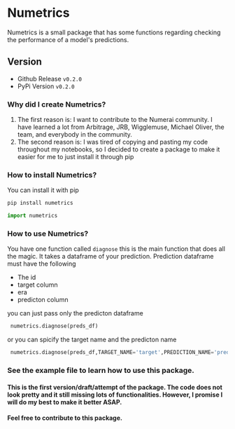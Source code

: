 # Numetrics

Numetrics is a small package that has some functions regarding checking the performance of a model's predictions.

## Version

+ Github Release `v0.2.0`
+ PyPi Version `v0.2.0`

### Why did I create Numetrics?
1. The first reason is: I want to contribute to the Numerai community. I have learned a lot from Arbitrage, JRB, Wigglemuse, Michael Oliver, the team, and everybody in the community. 
2. The second reason is: I was tired of copying and pasting my code throughout my notebooks, so I decided to create a package to make it easier for me to just install it through pip

### How to install Numetrics?

You can install it with pip

```python
pip install numetrics
```

```python
import numetrics
```

### How to use Numetrics?
You have one function called ` diagnose ` this is the main function that does all the magic.
It takes a dataframe of your prediction. Prediction dataframe must have the following
- The id
- target column
- era
- predicton column

you can just pass only the predicton dataframe 
```python
 numetrics.diagnose(preds_df)
 ```

or you can spicify the target name and the predicton name 
```python
 numetrics.diagnose(preds_df,TARGET_NAME='target',PREDICTION_NAME='prediction_kazutsugi')
 ```


### See the example file to learn how to use this package.

#### This is the first version/draft/attempt of the package. The code does not look pretty and it still missing lots of functionalities. However, I promise I will do my best to make it better ASAP. 

#### Feel free to contribute to this package.

